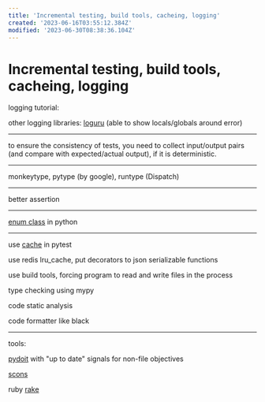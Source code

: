 ```yaml
---
title: 'Incremental testing, build tools, cacheing, logging'
created: '2023-06-16T03:55:12.384Z'
modified: '2023-06-30T08:38:36.104Z'
---
```


# Incremental testing, build tools, cacheing, logging

logging tutorial: []()

other logging libraries: [loguru](https://betterstack.com/community/guides/logging/loguru/) []() (able to show locals/globals around error)

----

to ensure the consistency of tests, you need to collect input/output pairs (and compare with expected/actual output), if it is deterministic.

----

monkeytype, pytype (by google), runtype (Dispatch)

----

better assertion

----

[enum class](https://docs.python.org/3/howto/enum.html#enum-class-differences) in python

----

use [cache](https://docs.pytest.org/en/6.2.x/cache.html) in pytest

use redis lru_cache, put decorators to json serializable functions

use build tools, forcing program to read and write files in the process

type checking using mypy

code static analysis

code formatter like black

----

tools:

[pydoit](https://pydoit.org/dependencies.html) with "up to date" signals for non-file objectives

[scons](https://scons.org/doc/production/HTML/scons-user.html#idp105549032593992)

ruby [rake](https://graceful.dev/courses/the-freebies/modules/rake-and-project-automation/topic/episode-131-rake-rules/)
